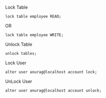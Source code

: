 Lock Table
```mysql
lock table employee READ;
```
OR
```mysql
lock table employee WRITE;
```

Unlock Table
```mysql
unlock tables;
```

Lock User
```mysql
alter user anurag@localhost account lock;  
```

UnLock User
```mysql
alter user anurag@localhost account unlock;  
```